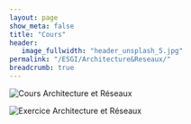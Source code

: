 ```yaml
---
layout: page
show_meta: false
title: "Cours"
header:
   image_fullwidth: "header_unsplash_5.jpg"
permalink: "/ESGI/Architecture&Reseaux/"
breadcrumb: true
---
```


![Cours Architecture et Réseaux](https://fpompey.github.io/ESGI/Architecture&Reseaux/Cours_Architecture&Reseaux/)

![Exercice Architecture et Réseaux](https://fpompey.github.io/Architecture&Reseaux/Exercice_Architecture&Reseaux/)

